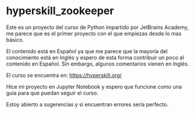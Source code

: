 # hyperskill_zookeeper

Este es un proyecto del curso de Python impartido por JetBrains Academy, me parece que es el primer proyecto con el que empiezas 
desde lo mas básico.

El contenido está en Español ya que me parece que la mayoría del conocimiento está en Inglés y espero de esta forma contribuir un
poco al contenido en Español. Sin embargo, algunos comentarios vienen en Inglés.  

El curso se encuentra en: https://hyperskill.org/

Hice mi proyecto en Jupyter Notebook y espero que funcione como una guía para que puedan seguir el curso.

Estoy abierto a sugerencias y si encuentran errores sería perfecto.

